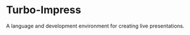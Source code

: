 Turbo-Impress
=============

A language and development environment for creating live presentations.